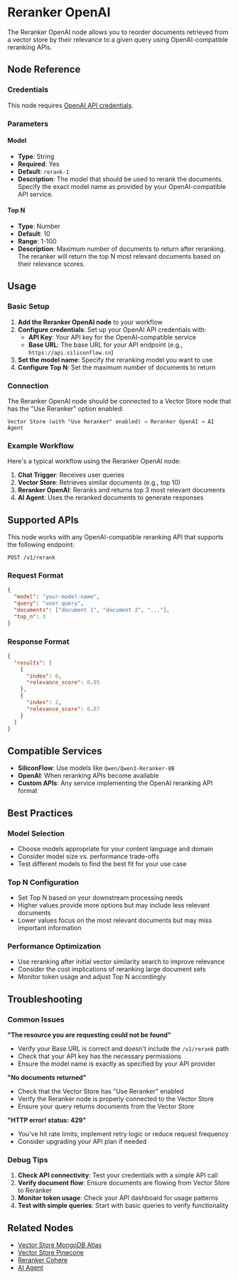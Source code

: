 # Reranker OpenAI

The Reranker OpenAI node allows you to reorder documents retrieved from a vector store by their relevance to a given query using OpenAI-compatible reranking APIs.

## Node Reference

### Credentials

This node requires [OpenAI API credentials](../../../credentials/OpenAIApi.credentials.md).

### Parameters

#### Model
- **Type**: String
- **Required**: Yes
- **Default**: `rerank-1`
- **Description**: The model that should be used to rerank the documents. Specify the exact model name as provided by your OpenAI-compatible API service.

#### Top N
- **Type**: Number
- **Default**: 10
- **Range**: 1-100
- **Description**: Maximum number of documents to return after reranking. The reranker will return the top N most relevant documents based on their relevance scores.

## Usage

### Basic Setup

1. **Add the Reranker OpenAI node** to your workflow
2. **Configure credentials**: Set up your OpenAI API credentials with:
   - **API Key**: Your API key for the OpenAI-compatible service
   - **Base URL**: The base URL for your API endpoint (e.g., `https://api.siliconflow.cn`)
3. **Set the model name**: Specify the reranking model you want to use
4. **Configure Top N**: Set the maximum number of documents to return

### Connection

The Reranker OpenAI node should be connected to a Vector Store node that has the "Use Reranker" option enabled:

```
Vector Store (with "Use Reranker" enabled) → Reranker OpenAI → AI Agent
```

### Example Workflow

Here's a typical workflow using the Reranker OpenAI node:

1. **Chat Trigger**: Receives user queries
2. **Vector Store**: Retrieves similar documents (e.g., top 10)
3. **Reranker OpenAI**: Reranks and returns top 3 most relevant documents
4. **AI Agent**: Uses the reranked documents to generate responses

## Supported APIs

This node works with any OpenAI-compatible reranking API that supports the following endpoint:

```
POST /v1/rerank
```

### Request Format
```json
{
  "model": "your-model-name",
  "query": "user query",
  "documents": ["document 1", "document 2", "..."],
  "top_n": 3
}
```

### Response Format
```json
{
  "results": [
    {
      "index": 0,
      "relevance_score": 0.95
    },
    {
      "index": 2,
      "relevance_score": 0.87
    }
  ]
}
```

## Compatible Services

- **SiliconFlow**: Use models like `Qwen/Qwen3-Reranker-8B`
- **OpenAI**: When reranking APIs become available
- **Custom APIs**: Any service implementing the OpenAI reranking API format

## Best Practices

### Model Selection
- Choose models appropriate for your content language and domain
- Consider model size vs. performance trade-offs
- Test different models to find the best fit for your use case

### Top N Configuration
- Set Top N based on your downstream processing needs
- Higher values provide more options but may include less relevant documents
- Lower values focus on the most relevant documents but may miss important information

### Performance Optimization
- Use reranking after initial vector similarity search to improve relevance
- Consider the cost implications of reranking large document sets
- Monitor token usage and adjust Top N accordingly

## Troubleshooting

### Common Issues

**"The resource you are requesting could not be found"**
- Verify your Base URL is correct and doesn't include the `/v1/rerank` path
- Check that your API key has the necessary permissions
- Ensure the model name is exactly as specified by your API provider

**"No documents returned"**
- Check that the Vector Store has "Use Reranker" enabled
- Verify the Reranker node is properly connected to the Vector Store
- Ensure your query returns documents from the Vector Store

**"HTTP error! status: 429"**
- You've hit rate limits; implement retry logic or reduce request frequency
- Consider upgrading your API plan if needed

### Debug Tips

1. **Check API connectivity**: Test your credentials with a simple API call
2. **Verify document flow**: Ensure documents are flowing from Vector Store to Reranker
3. **Monitor token usage**: Check your API dashboard for usage patterns
4. **Test with simple queries**: Start with basic queries to verify functionality

## Related Nodes

- [Vector Store MongoDB Atlas](../../vector_store/VectorStoreMongoDBAtlas/VectorStoreMongoDBAtlas.node.md)
- [Vector Store Pinecone](../../vector_store/VectorStorePinecone/VectorStorePinecone.node.md)
- [Reranker Cohere](../RerankerCohere/RerankerCohere.node.md)
- [AI Agent](../../agent/Agent.node.md)
